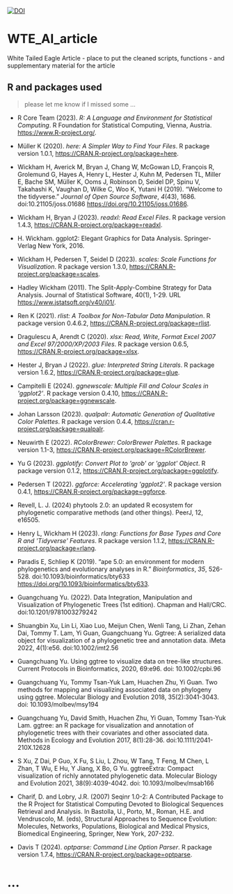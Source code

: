 [![DOI](https://zenodo.org/badge/750248033.svg)](https://zenodo.org/doi/10.5281/zenodo.11143879)

# WTE_AI_article
White Tailed Eagle Article - place to put the cleaned scripts, functions - and supplementary material for the article

## R and packages used
> please let me know if I missed some ... 

- R Core Team (2023). _R: A Language and Environment for Statistical Computing_. R Foundation for Statistical Computing, Vienna, Austria. <https://www.R-project.org/>.
- Müller K (2020). _here: A Simpler Way to Find Your Files_. R package version 1.0.1, <https://CRAN.R-project.org/package=here>.

- Wickham H, Averick M, Bryan J, Chang W, McGowan LD, François R, Grolemund G, Hayes A, Henry L, Hester J, Kuhn M, Pedersen TL, Miller E, Bache SM, Müller K, Ooms J, Robinson D, Seidel DP, Spinu V, Takahashi K, Vaughan D, Wilke C, Woo K, Yutani H (2019). “Welcome to the tidyverse.” _Journal of Open Source Software_, *4*(43), 1686. doi:10.21105/joss.01686 <https://doi.org/10.21105/joss.01686>.
- Wickham H, Bryan J (2023). _readxl: Read Excel Files_. R package version 1.4.3, <https://CRAN.R-project.org/package=readxl>.
- H. Wickham. ggplot2: Elegant Graphics for Data Analysis. Springer-Verlag New York, 2016.
- Wickham H, Pedersen T, Seidel D (2023). _scales: Scale Functions for Visualization_. R package version 1.3.0, <https://CRAN.R-project.org/package=scales>.
- Hadley Wickham (2011). The Split-Apply-Combine Strategy for Data Analysis. Journal of Statistical Software, 40(1), 1-29. URL https://www.jstatsoft.org/v40/i01/.


- Ren K (2021). _rlist: A Toolbox for Non-Tabular Data Manipulation_. R package version 0.4.6.2, <https://CRAN.R-project.org/package=rlist>.
- Dragulescu A, Arendt C (2020). _xlsx: Read, Write, Format Excel 2007 and Excel 97/2000/XP/2003 Files_. R package version 0.6.5, <https://CRAN.R-project.org/package=xlsx>.
- Hester J, Bryan J (2022). _glue: Interpreted String Literals_. R package version 1.6.2, <https://CRAN.R-project.org/package=glue>.
- Campitelli E (2024). _ggnewscale: Multiple Fill and Colour Scales in 'ggplot2'_. R package version 0.4.10, <https://CRAN.R-project.org/package=ggnewscale>.
- Johan Larsson (2023). _qualpalr: Automatic Generation of Qualitative Color Palettes_. R package version 0.4.4, <https://cran.r-project.org/package=qualpalr>.
- Neuwirth E (2022). _RColorBrewer: ColorBrewer Palettes_. R package version 1.1-3, <https://CRAN.R-project.org/package=RColorBrewer>.
- Yu G (2023). _ggplotify: Convert Plot to 'grob' or 'ggplot' Object_. R package version 0.1.2, <https://CRAN.R-project.org/package=ggplotify>.
- Pedersen T (2022). _ggforce: Accelerating 'ggplot2'_. R package version 0.4.1, <https://CRAN.R-project.org/package=ggforce>.
- Revell, L. J. (2024) phytools 2.0: an updated R ecosystem for phylogenetic comparative methods (and other things). PeerJ, 12, e16505.
- Henry L, Wickham H (2023). _rlang: Functions for Base Types and Core R and 'Tidyverse' Features_. R package version 1.1.2, <https://CRAN.R-project.org/package=rlang>.
- Paradis E, Schliep K (2019). “ape 5.0: an environment for modern phylogenetics and evolutionary analyses in R.” _Bioinformatics_, *35*, 526-528. doi:10.1093/bioinformatics/bty633   <https://doi.org/10.1093/bioinformatics/bty633>.
- Guangchuang Yu. (2022). Data Integration, Manipulation and Visualization of Phylogenetic Trees (1st edition). Chapman and Hall/CRC. doi:10.1201/9781003279242
- Shuangbin Xu, Lin Li, Xiao Luo, Meijun Chen, Wenli Tang, Li Zhan, Zehan Dai, Tommy T. Lam, Yi Guan, Guangchuang Yu. Ggtree: A serialized data object for visualization of a phylogenetic tree and annotation data. iMeta 2022, 4(1):e56. doi:10.1002/imt2.56 
- Guangchuang Yu. Using ggtree to visualize data on tree-like structures. Current Protocols in Bioinformatics, 2020, 69:e96. doi: 10.1002/cpbi.96
- Guangchuang Yu, Tommy Tsan-Yuk Lam, Huachen Zhu, Yi Guan. Two methods for mapping and visualizing associated data on phylogeny using ggtree. Molecular Biology and Evolution 2018,
  35(2):3041-3043. doi: 10.1093/molbev/msy194
- Guangchuang Yu, David Smith, Huachen Zhu, Yi Guan, Tommy Tsan-Yuk Lam. ggtree: an R package for visualization and annotation of phylogenetic trees with their covariates and other
  associated data. Methods in Ecology and Evolution 2017, 8(1):28-36. doi:10.1111/2041-210X.12628
- S Xu, Z Dai, P Guo, X Fu, S Liu, L Zhou, W Tang, T Feng, M Chen, L Zhan, T Wu, E Hu, Y Jiang, X Bo, G Yu. ggtreeExtra: Compact visualization of richly annotated phylogenetic data.
  Molecular Biology and Evolution 2021, 38(9):4039-4042. doi: 10.1093/molbev/msab166

- Charif, D. and Lobry, J.R. (2007) Seqinr 1.0-2: A Contributed Package to the R Project for Statistical Computing Devoted to Biological Sequences Retrieval and Analysis. In Bastolla, U., Porto, M., Roman, H.E. and Vendruscolo, M. (eds), Structural Approaches to Sequence Evolution: Molecules, Networks, Populations, Biological and Medical Physics, Biomedical Engineering, Springer, New York, 207-232.

- Davis T (2024). _optparse: Command Line Option Parser_. R package version 1.7.4, <https://CRAN.R-project.org/package=optparse>.



# ... 
